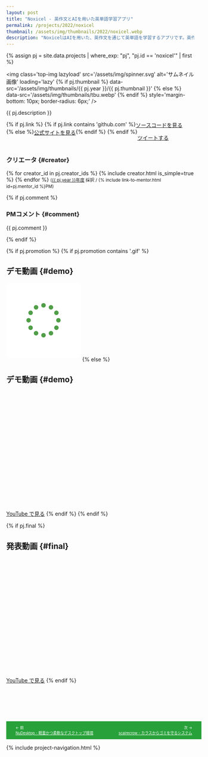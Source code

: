 ```yaml
---
layout: post
title: "Noxicel - 英作文とAIを用いた英単語学習アプリ"
permalink: /projects/2022/noxicel
thumbnail: /assets/img/thumbnails/2022/noxicel.webp
description: "NoxicelはAIを用いた、英作文を通じて英単語を学習するアプリです。英作文によって、英単語を文脈や文法と共に覚えることができます。また、教師がいない場面でも気軽に英作文ができるように、OpenAIの技術を使用し文法や用法等の提案をします。"
---
```


{% assign pj = site.data.projects | where_exp: "pj", "pj.id == 'noxicel'" | first %}

<img class='top-img lazyload' src='/assets/img/spinner.svg' alt='サムネイル画像' loading='lazy'
{% if pj.thumbnail %}    data-src='/assets/img/thumbnails/{{ pj.year }}/{{ pj.thumbnail }}'
{% else %}               data-src='/assets/img/thumbnails/tbu.webp'
{% endif %}                 style='margin-bottom: 10px; border-radius: 6px;' />

{{ pj.description }}

<div style='display: flex; flex-wrap: wrap'>
  {% if pj.link %}
    {% if pj.link contains 'github.com' %}
       <a href='{{ pj.link }}' target='_blank' class='button'>ソースコードを見る</a>
    {% else %}
       <a href='{{ pj.link }}' target='_blank' class='button'>公式サイトを見る</a>
    {% endif %}
  {% endif %}

  <a href="https://twitter.com/intent/tweet?text={{ pj.title }}&via=MitouJr&hashtags=未踏ジュニア&related=MitouJr&lang=jp&url={{ site.url }}/projects/{{ pj.year }}/{{ pj.id }}" class="button" target="_blank" rel="noopener">ツイートする</a>
</div>

### クリエータ {#creator}
<p>
  {% for creator_id in pj.creator_ids %}
    {% include creator.html is_simple=true %}
  {% endfor %}
  <small>(<a href='/projects/{{ pj.year }}'>{{ pj.year }}年度</a> 採択 / {% include link-to-mentor.html id=pj.mentor_id %}PM)</small>
</p>

{% if pj.comment %}
### PMコメント {#comment}
<p class="project-comment">{{ pj.comment }}</p>
{% endif %}

{% if pj.promotion %}
{% if pj.promotion contains '.gif' %}
## デモ動画 {#demo}
<img class='top-img lazyload' src='/assets/img/spinner.svg' alt='デモ動画 (Gif)'
     data-src='/assets/img/thumbnails/{{ pj.year }}/{{ pj.promotion }}' loading='lazy'
     style='margin-bottom: 10px; border-radius: 6px;' />
{% else %}
## デモ動画 {#demo}
<div class="youtube">
  <iframe width="560" height="315" class="lazyload" data-src="https://www.youtube.com/embed/{{ pj.promotion }}?rel=0" frameborder="0" allowfullscreen=""></iframe>
</div>
<a href="https://youtu.be/{{ pj.promotion }}" target="_blank" rel="noopener" class="button">YouTube で見る</a>
{% endif %}
{% endif %}

{% if pj.final %}
## 発表動画 {#final}
<div class="youtube">
  <iframe width="560" height="315" class="lazyload" data-src="https://www.youtube.com/embed/{{ pj.final }}?rel=0{% if pj.final_start %}&start={{ pj.final_start }}{% endif %}" frameborder="0" allow="accelerometer; autoplay; clipboard-write; encrypted-media; gyroscope; picture-in-picture" allowfullscreen=""></iframe>
</div>
<a href="https://youtu.be/{{ pj.final }}{% if pj.final_start %}?t={{ pj.final_start }}{% endif %}" target="_blank" rel="noopener" class="button">YouTube で見る</a>
{% endif %}

<style type="text/css">
  .prev { display: table-cell; color: white; text-align: left;   }
  .toc  { display: table-cell; color: white; text-align: center; }
  .next { display: table-cell; color: white; text-align: right;  }
  .nav a:link, .nav a:visited { color: white; }
</style>
<div style="display: table; border-collapse: separate; border-spacing: 15px 0; font-size: 70%; width: 100%; padding: 10px 10px; margin-top: 100px; background-color: rgb(40, 161, 58);">
  <p class="nav prev">&larr; 前<br><a href='nu_desktop'>NuDesktop - 軽量かつ柔軟なデスクトップ環境</a></p>
  <p class="nav next">次 &rarr;<br><a href='scairecrow'>scairecrow - カラスからゴミを守るシステム</a></p>
</div>

{% include project-navigation.html %}
